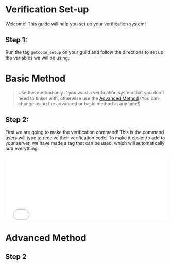 # Verification Set-up

Welcome!
This guide will help you set up your verification system!

## Step 1:

Run the tag `getcode_setup` on your guild and follow the directions to set up the variables we will be using.



# Basic Method
> Use this method only if you want a verification system that you don't need to tinker with, otherwise use the [Advanced Method](/guides/verification#Advanced%20Method) 
> (You can change using the advanced or basic method at any time!)

## Step 2:
First we are going to make the verification command! This is the command users will type to receive their verification code! To make it easier to add to your server, we have made a tag that can be used, which will automatically add everything.

<iframe class="code" src="/commands/getcode.txt" width="100%" height="200" frameborder="0"></iframe>


# Advanced Method

## Step 2
